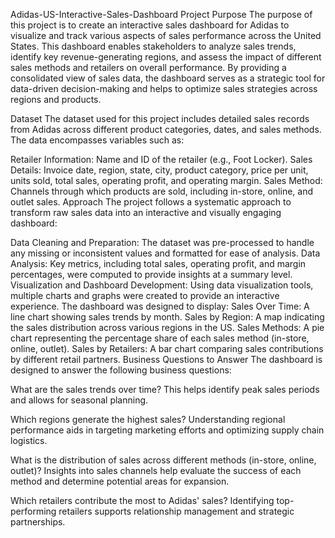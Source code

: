 Adidas-US-Interactive-Sales-Dashboard
Project Purpose
The purpose of this project is to create an interactive sales dashboard for Adidas to visualize and track various aspects of sales performance across the United States. This dashboard enables stakeholders to analyze sales trends, identify key revenue-generating regions, and assess the impact of different sales methods and retailers on overall performance. By providing a consolidated view of sales data, the dashboard serves as a strategic tool for data-driven decision-making and helps to optimize sales strategies across regions and products.

Dataset
The dataset used for this project includes detailed sales records from Adidas across different product categories, dates, and sales methods. The data encompasses variables such as:

Retailer Information: Name and ID of the retailer (e.g., Foot Locker).
Sales Details: Invoice date, region, state, city, product category, price per unit, units sold, total sales, operating profit, and operating margin.
Sales Method: Channels through which products are sold, including in-store, online, and outlet sales.
Approach
The project follows a systematic approach to transform raw sales data into an interactive and visually engaging dashboard:

Data Cleaning and Preparation: The dataset was pre-processed to handle any missing or inconsistent values and formatted for ease of analysis.
Data Analysis: Key metrics, including total sales, operating profit, and margin percentages, were computed to provide insights at a summary level.
Visualization and Dashboard Development: Using data visualization tools, multiple charts and graphs were created to provide an interactive experience. The dashboard was designed to display:
Sales Over Time: A line chart showing sales trends by month.
Sales by Region: A map indicating the sales distribution across various regions in the US.
Sales Methods: A pie chart representing the percentage share of each sales method (in-store, online, outlet).
Sales by Retailers: A bar chart comparing sales contributions by different retail partners.
Business Questions to Answer
The dashboard is designed to answer the following business questions:

What are the sales trends over time?
This helps identify peak sales periods and allows for seasonal planning.

Which regions generate the highest sales?
Understanding regional performance aids in targeting marketing efforts and optimizing supply chain logistics.

What is the distribution of sales across different methods (in-store, online, outlet)?
Insights into sales channels help evaluate the success of each method and determine potential areas for expansion.

Which retailers contribute the most to Adidas' sales?
Identifying top-performing retailers supports relationship management and strategic partnerships.

